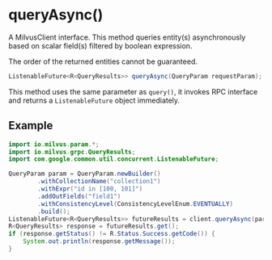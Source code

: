# queryAsync()

A MilvusClient interface. This method queries entity(s) asynchronously based on scalar field(s) filtered by boolean expression.

<div class="alert note">
The order of the returned entities cannot be guaranteed.
</div>

```Java
ListenableFuture<R<QueryResults>> queryAsync(QueryParam requestParam);
```

This method uses the same parameter as `query()`, it invokes RPC interface and returns a `ListenableFuture` object immediately.

## Example

```Java
import io.milvus.param.*;
import io.milvus.grpc.QueryResults;
import com.google.common.util.concurrent.ListenableFuture;

QueryParam param = QueryParam.newBuilder()
        .withCollectionName("collection1")
        .withExpr("id in [100, 101]")
        .addOutFields("field1")
        .withConsistencyLevel(ConsistencyLevelEnum.EVENTUALLY)
        .build();
ListenableFuture<R<QueryResults>> futureResults = client.queryAsync(param);
R<QueryResults> response = futureResults.get();
if (response.getStatus() != R.Status.Success.getCode()) {
    System.out.println(response.getMessage());
}
```
